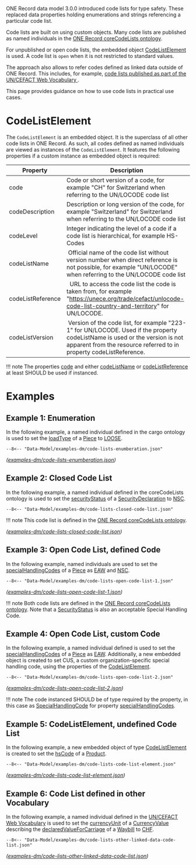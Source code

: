 ONE Record data model 3.0.0 introduced code lists for type safety. These replaced data properties holding enumerations and strings referencing a particular code list.

Code lists are built on using custom objects. Many code lists are published as named individuals in the [ONE Record coreCodeLists ontology](https://onerecord.iata.org/ns/coreCodeLists).

For unpublished or open code lists, the embedded object [CodeListElement](https://onerecord.iata.org/ns/cargo#CodeListElement) is used. A code list is `open` when it is not  restricted to standard values.

The approach also allows to refer codes defined as linked data outside of ONE Record. This includes, for example, [code lists published as part of the UN/CEFACT Web Vocabulary
](https://vocabulary.uncefact.org/code-lists).

This page provides guidance on how to use code lists in practical use cases.

# CodeListElement

The `CodeListElement` is an embedded object. It is the superclass of all other code lists in ONE Record.
As such, all codes defined as named individuals are viewed as instances of the `CodeListElement`.
It features the following properties if a custom instance as embedded object is required:

| Property| Description               |
| ------- |  ----------------------- |
| code | Code or short version of a code, for example "CH" for Switzerland when referring to the UN/LOCODE code list |
| codeDescription | Description or long version of the code, for example "Switzerland" for Switzerland when referring to the UN/LOCODE code list |
| codeLevel | Integer indicating the level of a code if a code list is hierarchical, for example HS-Codes |
| codeListName| Official name of the code list without version number when direct reference is not possible, for example "UN/LOCODE" when referring to the UN/LOCODE code list |
| codeListReference | 	URL to access the code list the code is taken from, for example "https://unece.org/trade/cefact/unlocode-code-list-country-and-territory" for UN/LOCODE. |
| codeListVersion | Version of the code list, for example "223-1" for UN/LOCODE. Used if the property codeListName is used or the version is not apparent from the resource referred to in property codeListReference. |

!!! note
    The properties [code](https://onerecord.iata.org/ns/cargo#code) and either [codeListName](https://onerecord.iata.org/ns/cargo#codeListName) or [codeListReference](https://onerecord.iata.org/ns/cargo#codeListReference) at least SHOULD be used if instanced.

# Examples

## Example 1: Enumeration

In the following example, a named individual defined in the cargo ontology is used to set the [loadType](https://onerecord.iata.org/ns/cargo#loadType) of a [Piece](https://onerecord.iata.org/ns/cargo#Piece) to [LOOSE](https://onerecord.iata.org/ns/cargo#UNIT_LOAD_DEVICE).

```http
--8<-- "Data-Model/examples-dm/code-lists-enumberation.json"
```

_([examples-dm/code-lists-enumberation.json](./examples-dm/code-lists-enumberation.json))_

## Example 2: Closed Code List

In the following example, a named individual defined in the coreCodeLists ontology is used to set the [securityStatus](https://onerecord.iata.org/ns/cargo#securityStatus) of a [SecurityDeclaration](https://onerecord.iata.org/ns/cargo#SecurityDeclaration) to [NSC](https://onerecord.iata.org/ns/coreCodeLists#SecurityStatus_NSC).

```http
--8<-- "Data-Model/examples-dm/code-lists-closed-code-list.json"
```

!!! note
    This code list is defined in the [ONE Record coreCodeLists ontology](https://onerecord.iata.org/ns/coreCodeLists).

_([examples-dm/code-lists-closed-code-list.json](./examples-dm/code-lists-closed-code-list.json))_

## Example 3: Open Code List, defined Code

In the following example, named individuals are used to set the [specialHandlingCodes](https://onerecord.iata.org/ns/cargo#specialHandlingCodes) of a [Piece](https://onerecord.iata.org/ns/cargo#Piece) as [EAW](https://onerecord.iata.org/ns/coreCodeLists#SpecialHandlingCode_EAW) and [NSC](https://onerecord.iata.org/ns/coreCodeLists#SecurityStatus_NSC).

```http
--8<-- "Data-Model/examples-dm/code-lists-open-code-list-1.json"
```

_([examples-dm/code-lists-open-code-list-1.json](./examples-dm/code-lists-open-code-list-1.json))_

!!! note
    Both code lists are defined in the [ONE Record coreCodeLists ontology](https://onerecord.iata.org/ns/coreCodeLists). Note that a [SecurityStatus](https://onerecord.iata.org/ns/coreCodeLists#SecurityStatus) is also an acceptable Special Handling Code.

## Example 4: Open Code List, custom Code

In the following example, a named individual defined is used to set the [specialHandlingCodes](https://onerecord.iata.org/ns/cargo#specialHandlingCodes) of a [Piece](https://onerecord.iata.org/ns/cargo#Piece) as [EAW](https://onerecord.iata.org/ns/coreCodeLists#SpecialHandlingCode_EAW). Additionally, a new embedded object is created to set CUS, a custom organization-specific special handling code, using the properties of the [CodeListElement](https://onerecord.iata.org/ns/cargo#CodeListElement).

```http
--8<-- "Data-Model/examples-dm/code-lists-open-code-list-2.json"
```

_([examples-dm/code-lists-open-code-list-2.json](./examples-dm/code-lists-open-code-list-2.json))_

!!! note
    The code instanced SHOULD be of type required by the property, in this case as [SpecialHandlingCode](https://onerecord.iata.org/ns/coreCodeLists#SpecialHandlingCode) for property [specialHandlingCodes](https://onerecord.iata.org/ns/cargo#specialHandlingCodes).

## Example 5: CodeListElement, undefined Code List

In the following example, a new embedded object of type [CodeListElement](https://onerecord.iata.org/ns/cargo#CodeListElement) is created to set the [hsCode](https://onerecord.iata.org/ns/cargo#hsCode) of a [Product](https://onerecord.iata.org/ns/cargo#Product).

```http
--8<-- "Data-Model/examples-dm/code-lists-code-list-element.json"
```

_([examples-dm/code-lists-code-list-element.json](./examples-dm/code-lists-code-list-element.json))_

## Example 6: Code List defined in other Vocabulary

In the following example, a named individual defined in the [UN/CEFACT Web Vocabulary](https://vocabulary.uncefact.org/) is used to set the [currencyUnit](https://onerecord.iata.org/ns/cargo#currencyUnit) of a [CurrencyValue](https://onerecord.iata.org/ns/cargo#CurrencyValue) describing the [declaredValueForCarriage](https://onerecord.iata.org/ns/cargo#declaredValueForCarriage) of a [Waybill](https://onerecord.iata.org/ns/cargo#Waybill) to [CHF](https://vocabulary.uncefact.org/CurrencyCodeList#CHF).

```http
--8<-- "Data-Model/examples-dm/code-lists-other-linked-data-code-list.json"
```

_([examples-dm/code-lists-other-linked-data-code-list.json](./examples-dm/code-lists-other-linked-data-code-list.json))_
